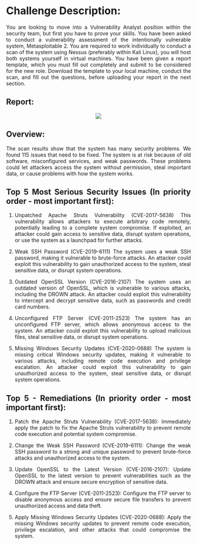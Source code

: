 # Challenge Description:
<div align="justify">
You are looking to move into a Vulnerability Analyst position within the security team, but first you have to prove your skills. You have been asked to conduct a vulnerability assessment of the intentionally vulnerable system, Metasploitable 2. You are required to work individually to conduct a scan of the system using Nessus (preferably within Kali Linux), you will host both systems yourself in virtual machines. You have been given a report template, which you must fill out completely and submit to be considered for the new role. Download the template to your local machine, conduct the scan, and fill out the questions, before uploading your report in the next section.

## Report:
<div align="center">
  <img src="https://github.com/user-attachments/assets/b048a53e-5128-45f0-92b2-8e2c21eec4e9">
</div>

## Overview:
The scan results show that the system has many security problems. We found 115 issues that need to be fixed. The system is at risk because of old software, misconfigured services, and weak passwords. These problems could let attackers access the system without permission, steal important data, or cause problems with how the system works.

## Top 5 Most Serious Security Issues (In priority order - most important first):
1. Unpatched Apache Struts Vulnerability (CVE-2017-5638) This vulnerability allows attackers to execute arbitrary code remotely, potentially leading to a complete system compromise. If exploited, an attacker could gain access to sensitive data, disrupt system operations, or use the system as a launchpad for further attacks.

2. Weak SSH Password (CVE-2019-6111) The system uses a weak SSH password, making it vulnerable to brute-force attacks. An attacker could exploit this vulnerability to gain unauthorized access to the system, steal sensitive data, or disrupt system operations.

3. Outdated OpenSSL Version (CVE-2016-2107) The system uses an outdated version of OpenSSL, which is vulnerable to various attacks, including the DROWN attack. An attacker could exploit this vulnerability to intercept and decrypt sensitive data, such as passwords and credit card numbers.

4. Unconfigured FTP Server (CVE-2011-2523) The system has an unconfigured FTP server, which allows anonymous access to the system. An attacker could exploit this vulnerability to upload malicious files, steal sensitive data, or disrupt system operations.

5. Missing Windows Security Updates (CVE-2020-0688) The system is missing critical Windows security updates, making it vulnerable to various attacks, including remote code execution and privilege escalation. An attacker could exploit this vulnerability to gain unauthorized access to the system, steal sensitive data, or disrupt system operations.


## Top 5 - Remediations (In priority order - most important first):
1. Patch the Apache Struts Vulnerability (CVE-2017-5638): Immediately apply the patch to fix the Apache Struts vulnerability to prevent remote code execution and potential system compromise.

2. Change the Weak SSH Password (CVE-2019-6111): Change the weak SSH password to a strong and unique password to prevent brute-force attacks and unauthorized access to the system.

3. Update OpenSSL to the Latest Version (CVE-2016-2107): Update OpenSSL to the latest version to prevent vulnerabilities such as the DROWN attack and ensure secure encryption of sensitive data.

4. Configure the FTP Server (CVE-2011-2523): Configure the FTP server to disable anonymous access and ensure secure file transfers to prevent unauthorized access and data theft.

5. Apply Missing Windows Security Updates (CVE-2020-0688): Apply the missing Windows security updates to prevent remote code execution, privilege escalation, and other attacks that could compromise the system.


